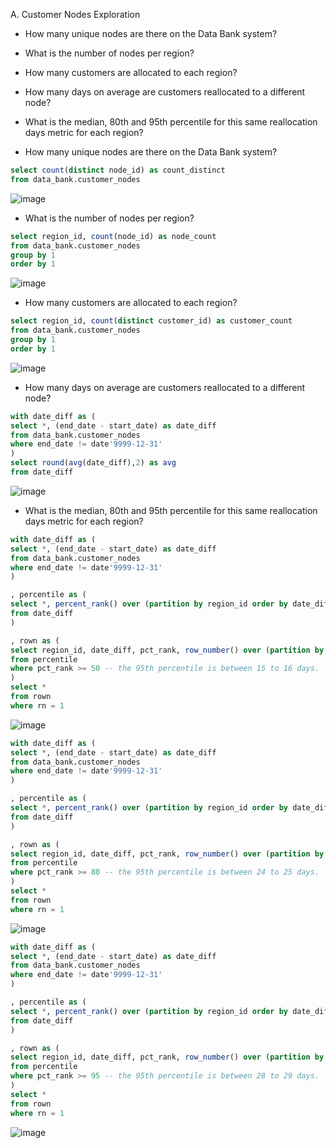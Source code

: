 A. Customer Nodes Exploration
- How many unique nodes are there on the Data Bank system?
- What is the number of nodes per region?
- How many customers are allocated to each region?
- How many days on average are customers reallocated to a different node?
- What is the median, 80th and 95th percentile for this same reallocation days metric for each region?

- How many unique nodes are there on the Data Bank system?

```sql 
select count(distinct node_id) as count_distinct
from data_bank.customer_nodes
```

![image](https://user-images.githubusercontent.com/87967846/148572995-568b84db-f264-464f-a627-9b802147a1f2.png)

- What is the number of nodes per region?

```sql 
select region_id, count(node_id) as node_count
from data_bank.customer_nodes
group by 1 
order by 1
```
![image](https://user-images.githubusercontent.com/87967846/148573187-1d68abd9-7820-4d49-a5f7-9163b82afa6b.png)

- How many customers are allocated to each region?

```sql 
select region_id, count(distinct customer_id) as customer_count
from data_bank.customer_nodes
group by 1 
order by 1 

```

![image](https://user-images.githubusercontent.com/87967846/148573274-f1beda2f-7d74-4edf-bf51-a8a72fa45610.png)

- How many days on average are customers reallocated to a different node?


```sql 
with date_diff as (
select *, (end_date - start_date) as date_diff
from data_bank.customer_nodes
where end_date != date'9999-12-31'
) 
select round(avg(date_diff),2) as avg
from date_diff
```

![image](https://user-images.githubusercontent.com/87967846/148573336-51f689ae-ef22-41b2-a784-2823ba09fb26.png)

- What is the median, 80th and 95th percentile for this same reallocation days metric for each region?

```sql 
with date_diff as (
select *, (end_date - start_date) as date_diff
from data_bank.customer_nodes
where end_date != date'9999-12-31'
) 

, percentile as (
select *, percent_rank() over (partition by region_id order by date_diff) * 100 as pct_rank
from date_diff
) 

, rown as (
select region_id, date_diff, pct_rank, row_number() over (partition by region_id) as rn 
from percentile
where pct_rank >= 50 -- the 95th percentile is between 15 to 16 days.
) 
select * 
from rown
where rn = 1 
```
![image](https://user-images.githubusercontent.com/87967846/148573557-487474b9-7f83-498d-99c1-d8d97cded355.png)


```sql 
with date_diff as (
select *, (end_date - start_date) as date_diff
from data_bank.customer_nodes
where end_date != date'9999-12-31'
) 

, percentile as (
select *, percent_rank() over (partition by region_id order by date_diff) * 100 as pct_rank
from date_diff
) 

, rown as (
select region_id, date_diff, pct_rank, row_number() over (partition by region_id) as rn 
from percentile
where pct_rank >= 80 -- the 95th percentile is between 24 to 25 days.
) 
select * 
from rown
where rn = 1
```
![image](https://user-images.githubusercontent.com/87967846/148573780-f7596cd3-e902-4436-a6bd-f22ae13c566f.png)


```sql 
with date_diff as (
select *, (end_date - start_date) as date_diff
from data_bank.customer_nodes
where end_date != date'9999-12-31'
) 

, percentile as (
select *, percent_rank() over (partition by region_id order by date_diff) * 100 as pct_rank
from date_diff
) 

, rown as (
select region_id, date_diff, pct_rank, row_number() over (partition by region_id) as rn 
from percentile
where pct_rank >= 95 -- the 95th percentile is between 28 to 29 days.
) 
select * 
from rown
where rn = 1
```
![image](https://user-images.githubusercontent.com/87967846/148573828-db08e410-9027-42e6-b1fb-1e44b9d57863.png)
